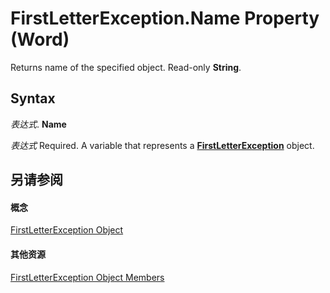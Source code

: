 
# FirstLetterException.Name Property (Word)

Returns name of the specified object. Read-only  **String**.


## Syntax

 _表达式_. **Name**

 _表达式_ Required. A variable that represents a **[FirstLetterException](e365a683-010a-a074-5563-f0cac1f410b2.md)** object.


## 另请参阅


#### 概念


[FirstLetterException Object](e365a683-010a-a074-5563-f0cac1f410b2.md)
#### 其他资源


[FirstLetterException Object Members](http://msdn.microsoft.com/library/4e1d1571-ef74-725c-5fff-1816e3a7a575%28Office.15%29.aspx)